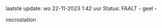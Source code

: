 laatste update: 
wo 22-11-2023  1:42   uur 
Status: FAALT - geel - 
<div class="service Y">microstation</div>